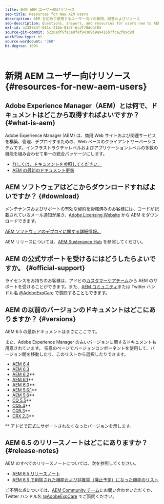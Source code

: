 ```yaml
---
title: 新規 AEM ユーザー向けリソース
seo-title: Resources for New AEM Users
description: AEM を初めて使用するユーザー向けの質問、回答およびリソース
seo-description: Questions, answers, and resources for users new to AEM
exl-id: a238954f-011c-416b-81af-6cdf78ddaf85
source-git-commit: b220adf6fa3e9faf94389b9a9416b7fca2f89d9d
workflow-type: ht
source-wordcount: '360'
ht-degree: 100%

---
```


# 新規 AEM ユーザー向けリソース {#resources-for-new-aem-users}

## Adobe Experience Manager（AEM）とは何で、ドキュメントはどこから取得すればよいですか？ {#what-is-aem}

Adobe Experience Manager (AEM) は、商用 Web サイトおよび関連サービスを構築、管理、デプロイするための、Web ベースのクライアントサーバーシステムです。インフラストラクチャレベルおよびアプリケーションレベルの多数の機能を組み合わせて単一の統合パッケージにします。

* [詳しくは、ドキュメントを参照してください。](/help/sites-deploying/home.md)
* [AEM の最新のドキュメント更新](https://helpx.adobe.com/jp/experience-manager/documentation-updates.html)

## AEM ソフトウェアはどこからダウンロードすればよいですか？ {#download}

メンテナンスおよびサポートの有効な契約を締結済みのお客様には、コードが記載されているメール通知が届き、[Adobe Licensing Website](http://licensing.adobe.com/) から AEM をダウンロードできます。

[AEM ソフトウェアのデプロイに関する詳細情報。](/help/sites-deploying/home.md)

AEM リリースについては、[AEM Sustenance Hub](https://helpx.adobe.com/jp/experience-manager/aem-releases-updates.html) を参照してください。

## AEM の公式サポートを受けるにはどうしたらよいですか。 {#official-support}

ライセンスをお持ちのお客様は、アドビの[カスタマーケアチーム](https://helpx.adobe.com/jp/marketing-cloud/contact-support.html)から AEM のサポートを受けることができます。また、[AEM コミュニティ](https://forums.adobe.com/community/experience-cloud/marketing-cloud/experience-manager)または Twitter ハンドル名 [@AdobeExpCare](https://twitter.com/adobeexpcare) で質問することもできます。

## AEM の以前のバージョンのドキュメントはどこにありますか？ {#versions}

AEM 6.5 の最新ドキュメントはまさにここです。

また、Adobe Experience Manager の古いバージョンに関するドキュメントも用意されています。 任意のページでバージョンコンポーネントを使用して、バージョン間を移動したり、このリストから選択したりできます。

* [AEM 6.4](https://experienceleague.adobe.com/docs/experience-manager-64.html?lang=ja)
* [AEM 6.3](https://helpx.adobe.com/jp/support/experience-manager/6-3.html)
* [AEM 6.2](https://experienceleague.adobe.com/docs/experience-manager-release-information/aem-release-updates/previous-updates/aem-previous-versions.html?lang=ja#previous-updates)**
* [AEM 6.1](https://docs.adobe.com/docs/en/aem/6-1.html)**
* [AEM 6.0](https://docs.adobe.com/docs/en/aem/6-0.html)**
* [AEM 5.6.1](https://experienceleague.adobe.com/docs/experience-manager-release-information/aem-release-updates/previous-updates/aem-previous-versions.html?lang=ja#previous-updates)**
* [AEM 5.6](https://experienceleague.adobe.com/docs/experience-manager-release-information/aem-release-updates/previous-updates/aem-previous-versions.html?lang=ja#previous-updates)**
* [CQ 5.5](https://experienceleague.adobe.com/docs/experience-manager-release-information/aem-release-updates/previous-updates/aem-previous-versions.html?lang=ja#previous-updates)**
* [CQ5.4](https://experienceleague.adobe.com/docs/experience-manager-release-information/aem-release-updates/previous-updates/aem-previous-versions.html?lang=ja#previous-updates)**
* [CQ5.3](https://experienceleague.adobe.com/docs/experience-manager-release-information/aem-release-updates/previous-updates/aem-previous-versions.html?lang=ja#previous-updates)**
* [CRX 2.3](https://experienceleague.adobe.com/docs/experience-manager-release-information/aem-release-updates/previous-updates/aem-previous-versions.html?lang=ja#previous-updates)**

** アドビで正式にサポートされなくなったバージョンを示します。

## AEM 6.5 のリリースノートはどこにありますか？ {#release-notes}

AEM のすべてのリリースノートについては、次を参照してください。

* [AEM 6.5 リリースノート](/help/release-notes/home.md)
* [AEM 6.5 で削除された機能および非推奨（廃止予定）になった機能のリスト](/help/release-notes/deprecated-removed-features.md)

ご不明な点については、[AEM Community チーム](http://help-forums.adobe.com/content/adobeforums/en/experience-manager-forum/adobe-experience-manager.html)にお問い合わせいただくか、Twitter ハンドル名 [@AdobeExpCare](https://twitter.com/adobeexpcare) でご質問ください。
